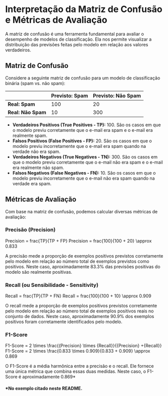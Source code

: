 # Interpretação da Matriz de Confusão e Métricas de Avaliação

A matriz de confusão é uma ferramenta fundamental para avaliar o desempenho de modelos de classificação. Ela nos permite visualizar a distribuição das previsões feitas pelo modelo em relação aos valores verdadeiros.

## Matriz de Confusão

Considere a seguinte matriz de confusão para um modelo de classificação binária (spam vs. não spam):

|               | Previsto: Spam | Previsto: Não Spam |
|---------------|----------------|---------------------|
| **Real: Spam**     |      100       |          20         |
| **Real: Não Spam** |       10       |         300         |

- **Verdadeiros Positivos (True Positives - TP):** 100. São os casos em que o modelo previu corretamente que o e-mail era spam e o e-mail era realmente spam.
- **Falsos Positivos (False Positives - FP):** 20. São os casos em que o modelo previu incorretamente que o e-mail era spam quando na verdade não era spam.
- **Verdadeiros Negativos (True Negatives - TN):** 300. São os casos em que o modelo previu corretamente que o e-mail não era spam e o e-mail era realmente não spam.
- **Falsos Negativos (False Negatives - FN):** 10. São os casos em que o modelo previu incorretamente que o e-mail não era spam quando na verdade era spam.

## Métricas de Avaliação

Com base na matriz de confusão, podemos calcular diversas métricas de avaliação:

### Precisão (Precision)
Precision = frac{TP}{TP + FP}
Precision = frac{100}{100 + 20} \approx 0.833

A precisão mede a proporção de exemplos positivos previstos corretamente pelo modelo em relação ao número total de exemplos previstos como positivos. Neste caso, aproximadamente 83.3% das previsões positivas do modelo são realmente positivas.

### Recall (ou Sensibilidade - Sensitivity)
Recall = frac{TP}{TP + FN}
Recall = frac{100}{100 + 10} \approx 0.909

O recall mede a proporção de exemplos positivos previstos corretamente pelo modelo em relação ao número total de exemplos positivos reais no conjunto de dados. Neste caso, aproximadamente 90.9% dos exemplos positivos foram corretamente identificados pelo modelo.

### F1-Score
F1-Score = 2 \times \frac{{Precision} \times \{Recall}}{{Precision} +{Recall}}
F1-Score = 2 \times \frac{0.833 \times 0.909}{0.833 + 0.909} \approx 0.869

O F1-Score é a média harmônica entre a precisão e o recall. Ele fornece uma única métrica que combina essas duas medidas. Neste caso, o F1-Score é aproximadamente 0.869*

#### *No exemplo citado neste README.
